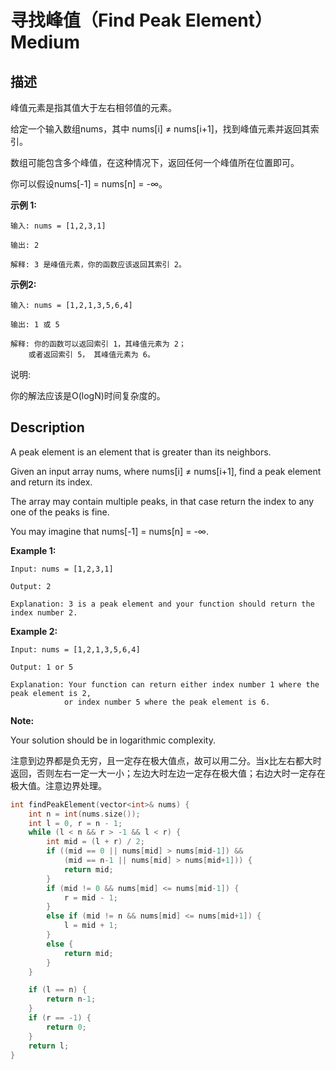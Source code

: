 # 寻找峰值（Find Peak Element）Medium
## 描述
峰值元素是指其值大于左右相邻值的元素。

给定一个输入数组nums，其中 nums[i] &ne; nums[i+1]，找到峰值元素并返回其索引。

数组可能包含多个峰值，在这种情况下，返回任何一个峰值所在位置即可。

你可以假设nums[-1] = nums[n] = -&infin;。

**示例 1:**
```
输入: nums = [1,2,3,1]

输出: 2

解释: 3 是峰值元素，你的函数应该返回其索引 2。
```

**示例2:**
```
输入: nums = [1,2,1,3,5,6,4]

输出: 1 或 5 

解释: 你的函数可以返回索引 1，其峰值元素为 2；
    或者返回索引 5， 其峰值元素为 6。
```


说明:

你的解法应该是O(logN)时间复杂度的。

## Description
A peak element is an element that is greater than its neighbors.

Given an input array nums, where nums[i] &ne; nums[i+1], find a peak element and return its index.

The array may contain multiple peaks, in that case return the index to any one of the peaks is fine.

You may imagine that nums[-1] = nums[n] = -&infin;.

**Example 1:**
```
Input: nums = [1,2,3,1]

Output: 2

Explanation: 3 is a peak element and your function should return the index number 2.
```

**Example 2:**
```
Input: nums = [1,2,1,3,5,6,4]

Output: 1 or 5 

Explanation: Your function can return either index number 1 where the peak element is 2, 
            or index number 5 where the peak element is 6.
```
**Note:**


Your solution should be in logarithmic complexity.





注意到边界都是负无穷，且一定存在极大值点，故可以用二分。当x比左右都大时返回，否则左右一定一大一小；左边大时左边一定存在极大值；右边大时一定存在极大值。注意边界处理。
```c++
int findPeakElement(vector<int>& nums) {
	int n = int(nums.size());
	int l = 0, r = n - 1;
	while (l < n && r > -1 && l < r) {
		int mid = (l + r) / 2;
		if ((mid == 0 || nums[mid] > nums[mid-1]) && 
			(mid == n-1 || nums[mid] > nums[mid+1])) {
			return mid;
		}
		if (mid != 0 && nums[mid] <= nums[mid-1]) {
			r = mid - 1;
		}
		else if (mid != n && nums[mid] <= nums[mid+1]) {
			l = mid + 1;
		}
		else {
			return mid;
		}
	}

	if (l == n) {
		return n-1;
	}
	if (r == -1) {
		return 0;
	}
	return l;
}
```